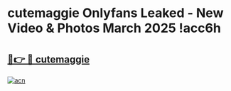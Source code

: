 # cutemaggie Onlyfans Leaked - New Video & Photos March 2025 !acc6h

# <h2><a href="https://ukoxxy.iuczelnia.edu.pl?title=cutemaggie&ref=acc6h">🔗👉 🔴 cutemaggie</a></h2>

[![acn](https://github.com/user-attachments/assets/0f9c940e-d8b0-45ae-aac7-cd30a18b3e1c)](https://ukoxxy.iuczelnia.edu.pl?title=cutemaggie&ref=acc6h)

